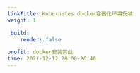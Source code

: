 ```yaml
---
linkTitle: Kubernetes docker容器化环境安装
weight: 1

_build:
    render: false

profit: docker安装实战
time: 2021-12-12 20:00-20:40
---
```

